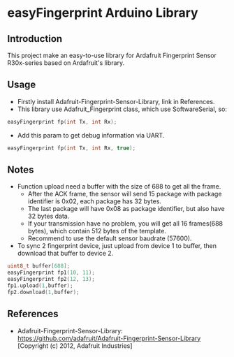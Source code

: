 # easyFingerprint Arduino Library

## Introduction
This project make an easy-to-use library for Ardafruit Fingerprint Sensor R30x-series based on Ardafruit's library.

## Usage
* Firstly install Adafruit-Fingerprint-Sensor-Library, link in References.
* This library use  Adafruit_Fingerprint class, which use SoftwareSerial, so:
```cpp
easyFingerprint fp(int Tx, int Rx);
```
* Add this param to get debug information via UART.
```cpp
easyFingerprint fp(int Tx, int Rx, true);
```

## Notes
* Function upload need a buffer with the size of 688 to get all the frame.
  * After the ACK frame, the sensor will send 15 package with package identifier is 0x02, each package has 32 bytes.
  * The last package will have 0x08 as package identifier, but also have 32 bytes data.
  * If your transmission have no problem, you will get all 16 frames(688 bytes), which contain 512 bytes of the template.
  * Recommend to use the default sensor baudrate (57600).
* To sync 2 fingerprint device, just upload from device 1 to buffer, then download that buffer to device 2.
```cpp
uint8_t buffer[688];
easyFingerprint fp1(10, 11);
easyFingerprint fp2(12, 13);
fp1.upload(1,buffer);
fp2.download(1,buffer);
```

## References
* Adafruit-Fingerprint-Sensor-Library: https://github.com/adafruit/Adafruit-Fingerprint-Sensor-Library [Copyright (c) 2012, Adafruit Industries]
